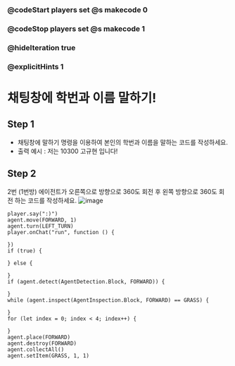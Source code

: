 ### @codeStart players set @s makecode 0
### @codeStop players set @s makecode 1

### @hideIteration true 
### @explicitHints 1


# 채팅창에 학번과 이름 말하기!

## Step 1
- 채팅창에 말하기 명령을 이용하여 본인의 학번과 이름을 말하는 코드를 작성하세요.
- 출력 예시 : 저는 10300 고규현 입니다!

## Step 2
2번 (1번방)
에이전트가 오른쪽으로 방향으로 360도 회전 후 왼쪽 방향으로 360도 회전 하는 코드를 작성하세요.
![image](https://github.com/user-attachments/assets/cf8d0c87-1d70-45ea-8467-e5c7d0e03151)

```ghost
player.say(":)")
agent.move(FORWARD, 1)
agent.turn(LEFT_TURN)
player.onChat("run", function () {
	
})
if (true) {
	
} else {
	
}
if (agent.detect(AgentDetection.Block, FORWARD)) {
	
}
while (agent.inspect(AgentInspection.Block, FORWARD) == GRASS) {
	
}
for (let index = 0; index < 4; index++) {
	
}
agent.place(FORWARD)
agent.destroy(FORWARD)
agent.collectAll()
agent.setItem(GRASS, 1, 1)
```
